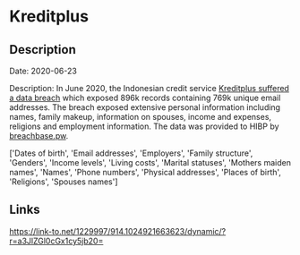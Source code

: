 # Kreditplus

## Description

Date: 2020-06-23

Description:
In June 2020, the Indonesian credit service <a href="https://nakedsecurity.sophos.com/2020/07/02/133m-records-for-sale-as-fruits-of-data-breach-spree-keep-raining-down/" target="_blank" rel="noopener">Kreditplus suffered a data breach</a> which exposed 896k records containing 769k unique email addresses. The breach exposed extensive personal information including names, family makeup, information on spouses, income and expenses, religions and employment information. The data was provided to HIBP by <a href="https://breachbase.pw/" target="_blank" rel="noopener">breachbase.pw</a>.


['Dates of birth', 'Email addresses', 'Employers', 'Family structure', 'Genders', 'Income levels', 'Living costs', 'Marital statuses', 'Mothers maiden names', 'Names', 'Phone numbers', 'Physical addresses', 'Places of birth', 'Religions', 'Spouses names']

## Links

https://link-to.net/1229997/914.1024921663623/dynamic/?r=a3JlZGl0cGx1cy5jb20=